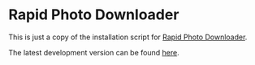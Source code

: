 # Rapid Photo Downloader

This is just a copy of the installation script for [Rapid Photo Downloader](http://www.damonlynch.net/rapid/index.html).

The latest development version can be found
[here](https://bazaar.launchpad.net/~dlynch3/rapid/zeromq_pyqt/files).
